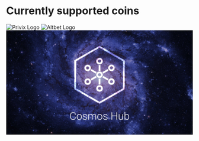 # Currently supported coins
![Privix Logo](https://www.privix.io/images/weblogosticky.png)
![Altbet Logo](https://altbet.io/assets/img/logodark.png)
![Cosmos Logo](https://github.com/cosmos/gaia/raw/master/docs/cosmos-hub-image.jpg)